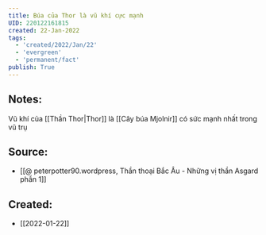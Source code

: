```yaml
---
title: Búa của Thor là vũ khí cực mạnh
UID: 220122161815
created: 22-Jan-2022
tags:
  - 'created/2022/Jan/22'
  - 'evergreen'
  - 'permanent/fact'
publish: True
---
```

## Notes:
Vũ khí của [[Thần Thor|Thor]] là [[Cây búa Mjolnir]] có sức mạnh nhất trong vũ trụ

## Source:
- [[@ peterpotter90.wordpress, Thần thoại Bắc Âu - Những vị thần Asgard phần 1]]


## Created:
- [[2022-01-22]]

